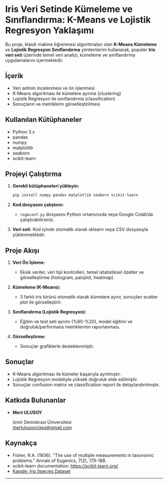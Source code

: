 # Iris Veri Setinde Kümeleme ve Sınıflandırma: K-Means ve Lojistik Regresyon Yaklaşımı

Bu proje, klasik makine öğrenmesi algoritmaları olan **K-Means Kümeleme** ve **Lojistik Regresyon Sınıflandırma** yöntemlerini kullanarak, popüler **Iris veri seti** üzerinde temel veri analizi, kümeleme ve sınıflandırma uygulamalarını içermektedir.

## İçerik

- Veri setinin incelenmesi ve ön işlenmesi
- K-Means algoritması ile kümelere ayırma (clustering)
- Lojistik Regresyon ile sınıflandırma (classification)
- Sonuçların ve metriklerin görselleştirilmesi

## Kullanılan Kütüphaneler

- Python 3.x
- pandas
- numpy
- matplotlib
- seaborn
- scikit-learn

## Projeyi Çalıştırma

1. **Gerekli kütüphaneleri yükleyin:**
    ```bash
    pip install numpy pandas matplotlib seaborn scikit-learn
    ```
2. **Kod dosyasını çalıştırın:**
    - `reg&conf.py` dosyasını Python ortamınızda veya Google Colab’da çalıştırabilirsiniz.

3. **Veri seti**: Kod içinde otomatik olarak sklearn veya CSV dosyasıyla yüklenmektedir.

## Proje Akışı

1. **Veri Ön İşleme:**  
   - Eksik veriler, veri tipi kontrolleri, temel istatistiksel özetler ve görselleştirme (histogram, pairplot, heatmap).

2. **Kümeleme (K-Means):**  
   - 3 farklı iris türünü otomatik olarak kümelere ayırır, sonuçları scatter plot ile görselleştirir.

3. **Sınıflandırma (Lojistik Regresyon):**  
   - Eğitim ve test seti ayrımı (%80-%20), model eğitimi ve doğruluk/performans metriklerinin raporlanması.

4. **Görselleştirme:**  
   - Sonuçlar grafiklerle desteklenmiştir.

## Sonuçlar

- K-Means algoritması ile kümeler başarıyla ayrılmıştır.
- Lojistik Regresyon modeliyle yüksek doğruluk elde edilmiştir.
- Sonuçlar confusion matrix ve classification report ile detaylandırılmıştır.

## Katkıda Bulunanlar

- **Mert ULUSOY**  
  
  Izmir Demokrasi Üniversitesi  
  mertulusoyclass@gmail.com

## Kaynakça

- Fisher, R.A. (1936). "The use of multiple measurements in taxonomic problems." Annals of Eugenics, 7(2), 179-188.
- scikit-learn documentation: https://scikit-learn.org/
- [Kaggle: Iris Species Dataset](https://www.kaggle.com/datasets/uciml/iris)

---

